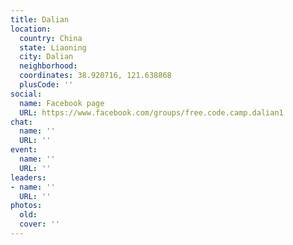 ```yaml
---
title: Dalian
location:
  country: China
  state: Liaoning
  city: Dalian
  neighborhood: 
  coordinates: 38.920716, 121.638868
  plusCode: ''
social:
  name: Facebook page
  URL: https://www.facebook.com/groups/free.code.camp.dalian1
chat:
  name: ''
  URL: ''
event:
  name: ''
  URL: ''
leaders:
- name: ''
  URL: ''
photos:
  old: 
  cover: ''
---
```

